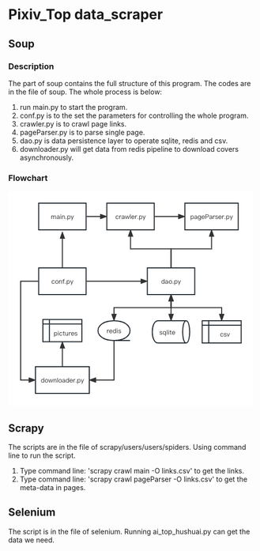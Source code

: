 # Pixiv_Top data_scraper
## Soup
### Description
The part of soup contains the full structure of this program. 
The codes are in the file of soup.
The whole process is below:
1. run main.py to start the program.
2. conf.py is to the set the parameters for controlling the whole program.
3. crawler.py is to crawl page links.
4. pageParser.py is to parse single page.
5. dao.py is data persistence layer to operate sqlite, redis and csv.
6. downloader.py will get data from redis pipeline to download covers asynchronously.

### Flowchart
![flow](flowchart.png)

## Scrapy 
The scripts are in the file of scrapy/users/users/spiders. 
Using command line to run the script.
1. Type command line: 'scrapy crawl main -O links.csv' to get the links.
2. Type command line: 'scrapy crawl pageParser -O links.csv' to get the meta-data in pages. 

## Selenium
The script is in the file of selenium. Running ai_top_hushuai.py can get the data we need.
